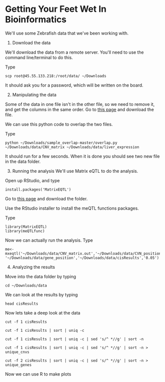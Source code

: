 Getting Your Feet Wet In Bioinformatics
==================

We'll use some Zebrafish data that we've been working with.

1) Download the data

We'll download the data from a remote server. You'll need to use the command line/terminal to do this.

Type
```
scp root@45.55.133.218:/root/data/ ~/Downloads
```

It should ask you for a password, which will be written on the board.

2) Manipulating the data

Some of the data in one file isn't in the other file, so we need to remove it, and get the columns in the same order. Go to [this page](https://github.com/shilab/sample_ovelap) and download the file.

We can use this python code to overlap the two files.

Type
```
python ~/Downloads/sample_overlap-master/overlap.py ~/Downloads/data/CNV_matrix ~/Downloads/data/liver_expression
```

It should run for a few seconds. When it is done you should see two new file in the data folder.

3) Running the analysis
We'll use Matrix eQTL to do the analysis.

Open up RStudio, and type
```
install.packages('MatrixEQTL')
```

Go to [this page](https://github.com/shilab/meQTL_functions) and download the folder.

Use the RStudio installer to install the meQTL functions packages.

Type
```
library(MatrixEQTL)
library(meQTLfunc)
```

Now we can actually run the analysis.
Type
```
me<-mxeqtl('~/Downloads/data/CNV_matrix.out','~/Downloads/data/CVN_position','~/Downloads/data/liver_expression.out', '~/Downloads/data/gene_position','~/Downloads/data/cisResults','0.05')
```
4) Analyzing the results

Move into the data folder by typing
```
cd ~/Downloads/data
```

We can look at the results by typing
```
head cisResults
```

Now lets take a deep look at the data
```
cut -f 1 cisResults
```

```
cut -f 1 cisResults | sort | uniq -c
```

```
cut -f 1 cisResults | sort | uniq -c | sed 's/^ *//g' | sort -n
```

```
cut -f 1 cisResults | sort | uniq -c | sed 's/^ *//g' | sort -n > unique_cnvs
```

```
cut -f 2 cisResults | sort | uniq -c | sed 's/^ *//g' | sort -n > unique_genes
```

Now we can use R to make plots
